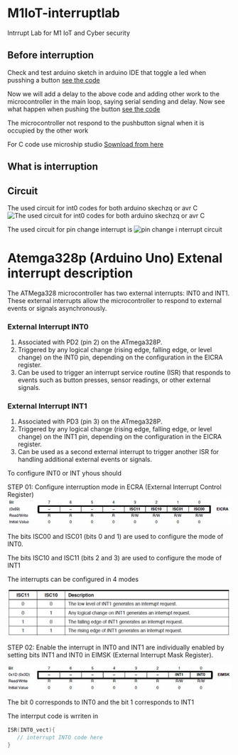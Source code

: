 # M1IoT-interruptlab
Intrrupt Lab for M1 IoT and Cyber security

## Before interruption
Check and test arduino sketch in arduino IDE that toggle a led when pusshing a button 
[see the code](arduino_code_int0/led-button.ino)

Now we will add a delay to the above code and adding other work to the microcontroller in the main loop, saying serial sending and delay. Now see what happen when pushing the button
[see the code](arduino_code/leb-buittonèwithdelay.ino)

The microcontroller not respond to the pushbutton signal when it is occupied by the other work


For C code use microship  studio [Sownload from here](https://www.microchip.com/en-us/tools-resources/develop/microchip-studio)
## What is interruption

## Circuit
The used circuit for int0 codes for both arduino skechzq or avr C
![The used circuit for int0 codes for both arduino skechzq or avr C  ](https://i0.wp.com/dronebotworkshop.com/wp-content/uploads/2022/05/interrupt-test-hookup.jpg?w=768&ssl=1)

The used circuit for pin change interrupt is
![pin change i nterrupt circuit](https://i0.wp.com/dronebotworkshop.com/wp-content/uploads/2022/05/pin-change-test-hookup.jpg?w=768&ssl=1)

# Atemga328p (Arduino Uno) Extenal interrupt description

The ATMega328 microcontroller has two external interrupts: INT0 and INT1. These external interrupts allow the microcontroller to respond to external events or signals asynchronously.

### External Interrupt INT0
1. Associated with PD2 (pin 2) on the ATmega328P.
2. Triggered by any logical change (rising edge, falling edge, or level change) on the INT0 pin, depending on the configuration in the EICRA register.
3. Can be used to trigger an interrupt service routine (ISR) that responds to events such as button presses, sensor readings, or other external signals.
### External Interrupt INT1
1. Associated with PD3 (pin 3) on the ATmega328P.
2. Triggered by any logical change (rising edge, falling edge, or level change) on the INT1 pin, depending on the configuration in the EICRA register.
3. Can be used as a second external interrupt to trigger another ISR for handling additional external events or signals.

To configure INT0 or INT yhous should

STEP 01:
Configure interruption mode in ECRA (External Interrupt Control Register)
![EICRA registe](../assets/2_EICRA.jpg)

The bits ISC00 and ISC01 (bits 0 and 1) are used to configure the mode of INT0.

The bits ISC10 and ISC11 (bits 2 and 3) are used to configure the mode of INT1

The interrupts can be configured in 4 modes

![EICRA registe mode](../assets/EICRA-int-mode.png)



STEP 02:
Enable the interrupt in 
INT0 and INT1 are individually enabled by setting bits INT1 and INT0 in EIMSK (External Interrupt Mask Register).

![EIMSK registe enable](../assets/EIMSK.jpg)

The bit 0 corresponds to INT0 and the bit 1 corresponds to INT1

The interrput code is wrriten in 
```c
ISR(INT0_vect){
   // interrupt INTO code here
}
```
